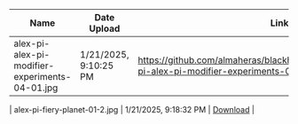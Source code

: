 | **Name** | **Date Upload** | **Link** |
| ----- | ----- | ----- |
| alex-pi-alex-pi-modifier-experiments-04-01.jpg | 1/21/2025, 9:10:25 PM | https://github.com/almaheras/blackhole/raw/refs/heads/main/alex-pi-alex-pi-modifier-experiments-04-01.jpg |

| alex-pi-fiery-planet-01-2.jpg | 1/21/2025, 9:18:32 PM | [Download](https://github.com/almaheras/blackhole/raw/refs/heads/main/alex-pi-fiery-planet-01-2.jpg) |
